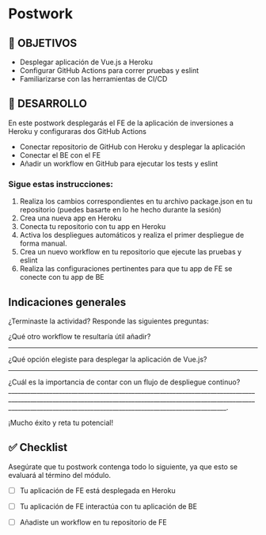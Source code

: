 # Postwork

## 🎯 OBJETIVOS

- Desplegar aplicación de Vue.js a Heroku
- Configurar GitHub Actions para correr pruebas y eslint
- Familiarizarse con las herramientas de CI/CD

## 🚀 DESARROLLO

En este postwork desplegarás el FE de la aplicación de inversiones a Heroku y configuraras dos GitHub Actions

- Conectar repositorio de GitHub con Heroku y desplegar la aplicación
- Conectar el BE con el FE
- Añadir un workflow en GitHub para ejecutar los tests y eslint

### Sigue estas instrucciones:
1. Realiza los cambios correspondientes en tu archivo package.json en tu repositorio (puedes basarte en lo he hecho durante la sesión)
2. Crea una nueva app en Heroku
3. Conecta tu repositorio con tu app en Heroku
4. Activa los despliegues automáticos y realiza el primer despliegue de forma manual.
5. Crea un nuevo workflow en tu repositorio que ejecute las pruebas y eslint
6. Realiza las configuraciones pertinentes para que tu app de FE se conecte con tu app de BE


## Indicaciones generales

¿Terminaste la actividad? Responde las siguientes preguntas:

¿Qué otro workflow te resultaría útil añadir?
_________________________________________________________________________________________________________________________________________________________________________________________________________________________________
¿Qué opción elegiste para desplegar la aplicación de Vue.js?
_________________________________________________________________________________________________________________________________________________________________________________________________________________________________

¿Cuál es la importancia de contar con un flujo de despliegue continuo?
_________________________________________________________________________________________________________________________________________________________________________________________________________________________________.

¡Mucho éxito y reta tu potencial!


## ✅ Checklist

Asegúrate que tu postwork contenga todo lo siguiente, ya que esto se evaluará al término del módulo.


-[ ] Tu aplicación de FE está desplegada en Heroku




-[ ] Tu aplicación de FE interactúa con tu aplicación de BE




-[ ] Añadiste un workflow en tu repositorio de FE













